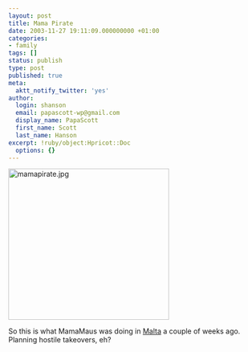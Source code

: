 ```yaml
---
layout: post
title: Mama Pirate
date: 2003-11-27 19:11:09.000000000 +01:00
categories:
- family
tags: []
status: publish
type: post
published: true
meta:
  aktt_notify_twitter: 'yes'
author:
  login: shanson
  email: papascott-wp@gmail.com
  display_name: PapaScott
  first_name: Scott
  last_name: Hanson
excerpt: !ruby/object:Hpricot::Doc
  options: {}
---
```

<p><img alt="mamapirate.jpg" src="http://www.papascott.de/wordpress/wp-content/uploads/2003/11/mamapirate.jpg" width="320" height="301" border="0" /></p>
<p>So this is what MamaMaus was doing in <a href="http://www.papascott.de/2003/11/03/2676.php">Malta</a> a couple of weeks ago. Planning hostile takeovers, eh?</p>
